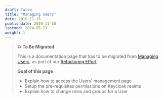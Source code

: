 ```yaml
---
draft: false
title: "Managing Users"
date: 2019-11-18
publishdate: 2019-11-18
lastmod: 2024-05-13
weight: 1
---
```


> ♻️ **To Be Migrated**
>
> This is a documentation page that has to be migrated from [Managing Users](../../../archive/administrating/users), as part of our [Refactoring Effort](https://github.com/microcks/microcks.io/issues/81).
> 
> **Goal of this page**
> * Explain how to access the Users' management page
> * Setup the pre-requisites permissions on Keycloak realms
> * Explain how to change roles and groups for a User
